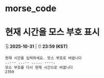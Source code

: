 # morse_code
# 현재 시간을 모스 부호 표시
<!-- MORSE_TIME_START -->
🗓️ **2025-10-31** | ⏰ **23:59 (KST)**

```
현재 시간을 입력하세요. 모스 부호로 바꿉니다
..--- ...-- ..... ----.
모스 부호를 다시 현재 시간으로 바꿉니다
2359
```
<!-- MORSE_TIME_END -->
